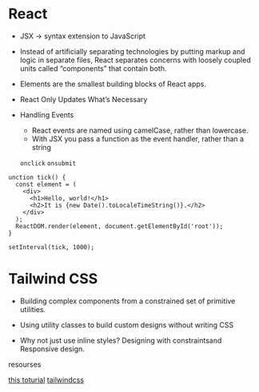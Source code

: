 # React

- JSX -> syntax extension to JavaScript

- Instead of artificially separating technologies by putting markup and logic in separate files, React separates concerns with loosely coupled units called “components” that contain both.

- Elements are the smallest building blocks of React apps.

- React Only Updates What’s Necessary

- Handling Events 
    - React events are named using camelCase, rather than lowercase.
    - With JSX you pass a function as the event handler, rather than a string

    `onclick` `onsubmit`
```
unction tick() {
  const element = (
    <div>
      <h1>Hello, world!</h1>
      <h2>It is {new Date().toLocaleTimeString()}.</h2>
    </div>
  );
  ReactDOM.render(element, document.getElementById('root'));
}

setInterval(tick, 1000);
```

# Tailwind CSS

- Building complex components from a constrained set of primitive utilities.

- Using utility classes to build custom designs without writing CSS

- Why not just use inline styles? Designing with constraintsand Responsive design.

resourses 

[this toturial](https://reactjs.org/docs/hello-world.html)
[tailwindcss](https://tailwindcss.com/docs/utility-first)